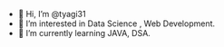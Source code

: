 - 👋 Hi, I’m @tyagi31
- 👀 I’m interested in Data Science , Web Development.
- 🌱 I’m currently learning JAVA, DSA.


<!---
tyagi31/tyagi31 is a ✨ special ✨ repository because its `README.md` (this file) appears on your GitHub profile.
You can click the Preview link to take a look at your changes.
--->
